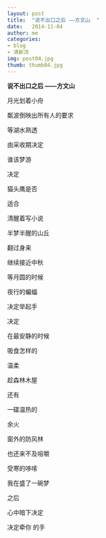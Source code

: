```yaml
---
layout: post
title:  "说不出口之后 ——方文山  "
date:   2014-11-04 
author: me
categories: 
- blog
- 清新流
img: post04.jpg
thumb: thumb04.jpg
---
```


<b>说不出口之后 ——方文山  </b> 

月光划着小舟

粼波倒映出所有人的要求

等湖水熟透

由采收期决定   

谁该梦游

决定  

猫头鹰是否

适合  

清醒着写小说

半梦半醒的山丘  

翻过身来 

继续接近中秋

等月圆的时候  

夜行的蝙蝠     

决定举起手

决定  

在最安静的时候   

吸食怎样的     

温柔

趁森林木屋   

还有    

一碟温热的

余火

窗外的防风林    

也还来不及咀嚼    

受寒的哆嗦

我在盛了一碗梦    

之后    

心中暗下决定  

决定牵你      的手